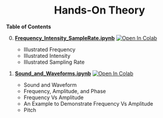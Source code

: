 <h1 align="center">Hands-On Theory</h1>
<!-- 
<p align="center">
  Subtitle
</p> 
-->

**Table of Contents**

0. [**Frequency_Intensity_SampleRate.ipynb**](https://github.com/mehedihasanbijoy/PyTorch-Speech-Processing/blob/main/Hands-On%20Theory/Frequency_Intensity_SampleRate.ipynb) [![Open In Colab](https://colab.research.google.com/assets/colab-badge.svg)](https://drive.google.com/file/d/1D3gzf7a94H65S7RgFcu9vXc6gHZg3u4p/view?usp=sharing)
   - Illustrated Frequency
   - Illustrated Intensity
   - Illustrated Sampling Rate
     
1. [**Sound_and_Waveforms.ipynb**](https://github.com/mehedihasanbijoy/PyTorch-Speech-Processing/blob/main/Hands-On%20Theory/Sound_and_Waveforms.ipynb) [![Open In Colab](https://colab.research.google.com/assets/colab-badge.svg)](https://colab.research.google.com/drive/1FTqZvXnPOOwiu6mFVTBIzZGY8e3gun7u?usp=sharing)
   - Sound and Waveform
   - Frequency, Amplitude, and Phase
   - Frequency Vs Amplitude
   - An Example to Demonstrate Frequency Vs Amplitude
   - Pitch

